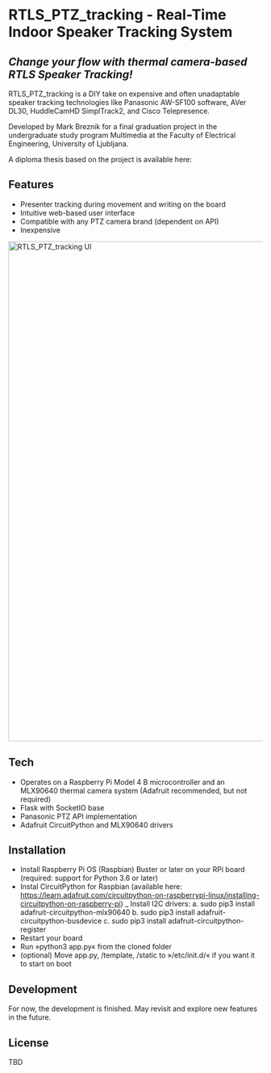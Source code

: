 # RTLS_PTZ_tracking - Real-Time Indoor Speaker Tracking System

## _Change your flow with thermal camera-based RTLS Speaker Tracking!_

RTLS_PTZ_tracking is a DIY take on expensive and often unadaptable speaker tracking technologies like Panasonic AW-SF100 software, AVer DL30, HuddleCamHD SimplTrack2, and Cisco Telepresence. 

Developed by Mark Breznik for a final graduation project in the undergraduate study program Multimedia at the Faculty of Electrical Engineering, University of Ljubljana.

A diploma thesis based on the project is available here: 

## Features

- Presenter tracking during movement and writing on the board
- Intuitive web-based user interface
- Compatible with any PTZ camera brand (dependent on API)
- Inexpensive 
<img width="991" alt="RTLS_PTZ_tracking UI" src="https://user-images.githubusercontent.com/72226231/131320463-b5e1c7f9-6d3d-4ea7-a6d5-093cbbd97f8c.png">



## Tech

- Operates on a Raspberry Pi Model 4 B microcontroller and an MLX90640 thermal camera system (Adafruit recommended, but not required)
- Flask with SocketIO base
- Panasonic PTZ API implementation
- Adafruit CircuitPython and MLX90640 drivers


## Installation

- Install Raspberry Pi OS (Raspbian) Buster or later on your RPi board (required: support for Python 3.6 or later)
- Instal CircuitPython for Raspbian (available here: https://learn.adafruit.com/circuitpython-on-raspberrypi-linux/installing-circuitpython-on-raspberry-pi)
_ Install I2C drivers:
a.	sudo pip3 install adafruit-circuitpython-mlx90640
b.	sudo pip3 install adafruit-circuitpython-busdevice
c.	sudo pip3 install adafruit-circuitpython-register
- Restart your board
- Run »python3 app.py« from the cloned folder
- (optional) Move app.py, /template, /static to »/etc/init.d/« if you want it to start on boot



## Development

For now, the development is finished. May revisit and explore new features in the future.

## License
TBD
